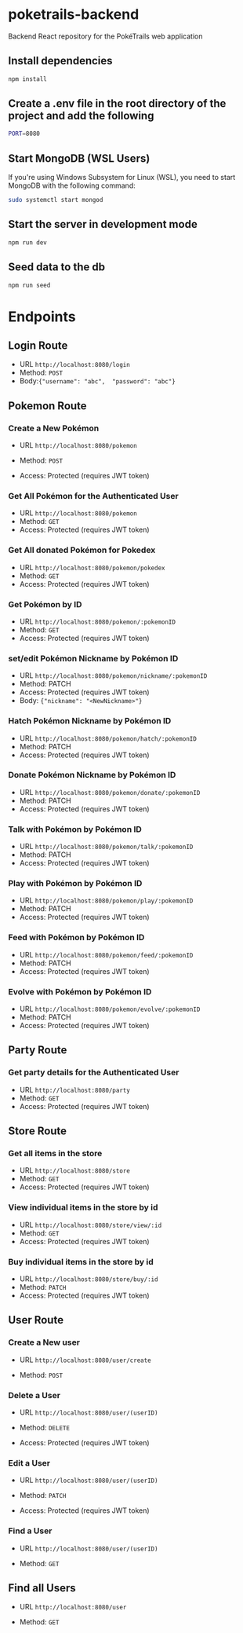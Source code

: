 # poketrails-backend

Backend React repository for the PokéTrails web application

## Install dependencies

```sh
npm install
```

## Create a .env file in the root directory of the project and add the following

```sh
PORT=8080
```

## Start MongoDB (WSL Users)

If you're using Windows Subsystem for Linux (WSL), you need to start MongoDB with the following command:

```sh
sudo systemctl start mongod
```

## Start the server in development mode

```sh
npm run dev
```

## Seed data to the db

```sh
npm run seed
```

# Endpoints

## Login Route

- URL `http://localhost:8080/login`
- Method: `POST`
- Body:`{"username": "abc",  "password": "abc"}`

## Pokemon Route

### Create a New Pokémon

- URL `http://localhost:8080/pokemon`

- Method: `POST`
- Access: Protected (requires JWT token)

### Get All Pokémon for the Authenticated User

- URL `http://localhost:8080/pokemon`
- Method: `GET`
- Access: Protected (requires JWT token)

### Get All donated Pokémon for Pokedex

- URL `http://localhost:8080/pokemon/pokedex`
- Method: `GET`
- Access: Protected (requires JWT token)

### Get Pokémon by ID

- URL `http://localhost:8080/pokemon/:pokemonID`
- Method: `GET`
- Access: Protected (requires JWT token)

### set/edit Pokémon Nickname by Pokémon ID

- URL `http://localhost:8080/pokemon/nickname/:pokemonID`
- Method: PATCH
- Access: Protected (requires JWT token)
- Body: `{"nickname": "<NewNickname>"}`

### Hatch Pokémon Nickname by Pokémon ID

- URL `http://localhost:8080/pokemon/hatch/:pokemonID`
- Method: PATCH
- Access: Protected (requires JWT token)

### Donate Pokémon Nickname by Pokémon ID

- URL `http://localhost:8080/pokemon/donate/:pokemonID`
- Method: PATCH
- Access: Protected (requires JWT token)

### Talk with Pokémon by Pokémon ID

- URL `http://localhost:8080/pokemon/talk/:pokemonID`
- Method: PATCH
- Access: Protected (requires JWT token)

### Play with Pokémon by Pokémon ID

- URL `http://localhost:8080/pokemon/play/:pokemonID`
- Method: PATCH
- Access: Protected (requires JWT token)

### Feed with Pokémon by Pokémon ID

- URL `http://localhost:8080/pokemon/feed/:pokemonID`
- Method: PATCH
- Access: Protected (requires JWT token)

### Evolve with Pokémon by Pokémon ID

- URL `http://localhost:8080/pokemon/evolve/:pokemonID`
- Method: PATCH
- Access: Protected (requires JWT token)

## Party Route

### Get party details for the Authenticated User

- URL `http://localhost:8080/party`
- Method: `GET`
- Access: Protected (requires JWT token)

## Store Route

### Get all items in the store

- URL `http://localhost:8080/store`
- Method: `GET`
- Access: Protected (requires JWT token)

### View individual items in the store by id

- URL `http://localhost:8080/store/view/:id`
- Method: `GET`
- Access: Protected (requires JWT token)

### Buy individual items in the store by id

- URL `http://localhost:8080/store/buy/:id`
- Method: `PATCH`
- Access: Protected (requires JWT token)

## User Route

### Create a New user

- URL `http://localhost:8080/user/create`

- Method: `POST`

### Delete a User

- URL `http://localhost:8080/user/(userID)`

- Method: `DELETE`

- Access: Protected (requires JWT token)

### Edit a User

- URL `http://localhost:8080/user/(userID)`

- Method: `PATCH`

- Access: Protected (requires JWT token)

### Find a User

- URL `http://localhost:8080/user/(userID)`

- Method: `GET`

## Find all Users

- URL `http://localhost:8080/user`

- Method: `GET`

